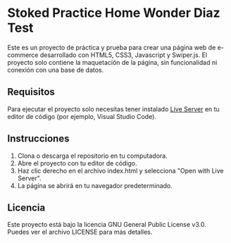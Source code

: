# Stoked Practice Home Wonder Diaz Test

Este es un proyecto de práctica y prueba para crear una página web de e-commerce desarrollado con HTML5, CSS3, Javascript y Swiper.js. El proyecto solo contiene la maquetación de la página, sin funcionalidad ni conexión con una base de datos.

## Requisitos

Para ejecutar el proyecto solo necesitas tener instalado [Live Server](https://marketplace.visualstudio.com/items?itemName=ritwickdey.LiveServer) en tu editor de código (por ejemplo, Visual Studio Code).

## Instrucciones

1. Clona o descarga el repositorio en tu computadora.
2. Abre el proyecto con tu editor de código.
3. Haz clic derecho en el archivo index.html y selecciona "Open with Live Server".
4. La página se abrirá en tu navegador predeterminado.

## Licencia

Este proyecto está bajo la licencia GNU General Public License v3.0. Puedes ver el archivo LICENSE para más detalles.